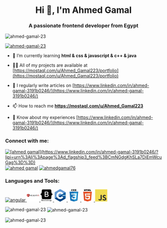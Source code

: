 <h1 align="center">Hi 👋, I'm Ahmed Gamal</h1>
<h3 align="center">A passionate frontend developer from Egypt</h3>

<p align="left"> <img src="https://komarev.com/ghpvc/?username=ahmed-gamal-23&label=Profile%20views&color=0e75b6&style=flat" alt="ahmed-gamal-23" /> </p>

<p align="left"> <a href="https://github.com/ryo-ma/github-profile-trophy"><img src="https://github-profile-trophy.vercel.app/?username=ahmed-gamal-23" alt="ahmed-gamal-23" /></a> </p>

- 🌱 I’m currently learning **html & css & javascript & c++ & java**

- 👨‍💻 All of my projects are available at [https://mostaql.com/u/Ahmed_Gamal223/portfolio](https://mostaql.com/u/Ahmed_Gamal223/portfolio)

- 📝 I regularly write articles on [https://www.linkedin.com/in/ahmed-gamal-3191b0246/](https://www.linkedin.com/in/ahmed-gamal-3191b0246/)

- 📫 How to reach me **https://mostaql.com/u/Ahmed_Gamal223**

- 📄 Know about my experiences [https://www.linkedin.com/in/ahmed-gamal-3191b0246/](https://www.linkedin.com/in/ahmed-gamal-3191b0246/)

<h3 align="left">Connect with me:</h3>
<p align="left">
<a href="[https://linkedin.com/in/ahmed gamal](https://www.linkedin.com/in/ahmed-gamal-3191b0246/)" target="blank"><img align="center" src="https://raw.githubusercontent.com/rahuldkjain/github-profile-readme-generator/master/src/images/icons/Social/linked-in-alt.svg" alt="[ahmed gamal](https://www.linkedin.com/in/ahmed-gamal-3191b0246/?lipi=urn%3Ali%3Apage%3Ad_flagship3_feed%3BCmNGdgKhSLa7DiEmWcuGag%3D%3D)" height="30" width="40" /></a>
<a href="https://fb.com/ahmed gamal" target="blank"><img align="center" src="https://raw.githubusercontent.com/rahuldkjain/github-profile-readme-generator/master/src/images/icons/Social/facebook.svg" alt="ahmed gamal" height="30" width="40" /></a>
<a href="https://instagram.com/ahmedgamal76" target="blank"><img align="center" src="https://raw.githubusercontent.com/rahuldkjain/github-profile-readme-generator/master/src/images/icons/Social/instagram.svg" alt="ahmedgamal76" height="30" width="40" /></a>
</p>

<h3 align="left">Languages and Tools:</h3>
<p align="left"> <a href="https://angular.io" target="_blank" rel="noreferrer"> <img src="https://angular.io/assets/images/logos/angular/angular.svg" alt="angular" width="40" height="40"/> </a> <a href="https://angular.io" target="_blank" rel="noreferrer"> <img src="https://raw.githubusercontent.com/devicons/devicon/master/icons/angularjs/angularjs-original-wordmark.svg" alt="angularjs" width="40" height="40"/> </a> <a href="https://getbootstrap.com" target="_blank" rel="noreferrer"> <img src="https://raw.githubusercontent.com/devicons/devicon/master/icons/bootstrap/bootstrap-plain-wordmark.svg" alt="bootstrap" width="40" height="40"/> </a> <a href="https://www.w3schools.com/cpp/" target="_blank" rel="noreferrer"> <img src="https://raw.githubusercontent.com/devicons/devicon/master/icons/cplusplus/cplusplus-original.svg" alt="cplusplus" width="40" height="40"/> </a> <a href="https://www.w3schools.com/css/" target="_blank" rel="noreferrer"> <img src="https://raw.githubusercontent.com/devicons/devicon/master/icons/css3/css3-original-wordmark.svg" alt="css3" width="40" height="40"/> </a> <a href="https://www.w3.org/html/" target="_blank" rel="noreferrer"> <img src="https://raw.githubusercontent.com/devicons/devicon/master/icons/html5/html5-original-wordmark.svg" alt="html5" width="40" height="40"/> </a> <a href="https://developer.mozilla.org/en-US/docs/Web/JavaScript" target="_blank" rel="noreferrer"> <img src="https://raw.githubusercontent.com/devicons/devicon/master/icons/javascript/javascript-original.svg" alt="javascript" width="40" height="40"/> </a> </p>

<p><img align="left" src="https://github-readme-stats.vercel.app/api/top-langs?username=ahmed-gamal-23&show_icons=true&locale=en&layout=compact" alt="ahmed-gamal-23" /></p>

<p>&nbsp;<img align="center" src="https://github-readme-stats.vercel.app/api?username=ahmed-gamal-23&show_icons=true&locale=en" alt="ahmed-gamal-23" /></p>

<p><img align="center" src="https://github-readme-streak-stats.herokuapp.com/?user=ahmed-gamal-23&" alt="ahmed-gamal-23" /></p>
